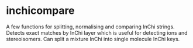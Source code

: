 # inchicompare
A few functions for splitting, normalising and comparing InChi strings. Detects exact matches by InChi layer which is useful for detecting ions and stereoisomers. Can split a mixture InChi into single molecule InChi keys.
